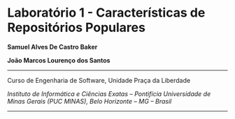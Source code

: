 # Laboratório 1 - Características de Repositórios Populares

**Samuel Alves De Castro Baker**

**João Marcos Lourenço dos Santos**

---

Curso de Engenharia de Software, Unidade Praça da Liberdade

_Instituto de Informática e Ciências Exatas – Pontifícia Universidade de Minas Gerais (PUC MINAS), Belo Horizonte – MG – Brasil_

--- 

